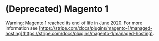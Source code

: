 # (Deprecated) Magento 1

Warning: Magento 1 reached its end of life in June 2020. For more information see [https://stripe.com/docs/plugins/magento-1/managed-hosting](https://stripe.com/docs/plugins/magento-1/managed-hosting).
